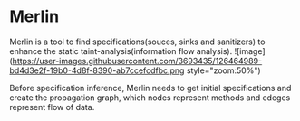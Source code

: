 # Merlin

Merlin is a tool to find specifications(souces, sinks and sanitizers) to enhance the static taint-analysis(information flow analysis). 
![image](https://user-images.githubusercontent.com/3693435/126464989-bd4d3e2f-19b0-4d8f-8390-ab7ccefcdfbc.png style="zoom:50%")

Before specification inference, Merlin needs to get initial specifications and create the propagation graph, which nodes represent methods and edeges represent flow of data.

